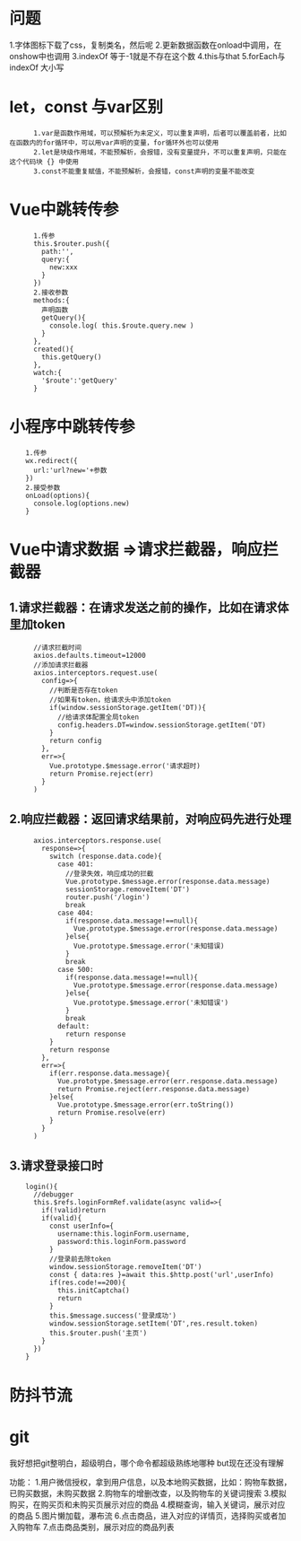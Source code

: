 # 问题
1.字体图标下载了css，复制类名，然后呢
2.更新数据函数在onload中调用，在onshow中也调用
3.indexOf 等于-1就是不存在这个数
4.this与that
5.forEach与indexOf 大小写
# let，const 与var区别
          1.var是函数作用域，可以预解析为未定义，可以重复声明，后者可以覆盖前者，比如在函数内的for循环中，可以用var声明的变量，for循环外也可以使用
          2.let是块级作用域，不能预解析，会报错，没有变量提升，不可以重复声明，只能在这个代码块 {} 中使用
          3.const不能重复赋值，不能预解析，会报错，const声明的变量不能改变

# Vue中跳转传参
          1.传参
          this.$router.push({
            path:'',
            query:{
              new:xxx
            }
          })
          2.接收参数
          methods:{
            声明函数
            getQuery(){
              console.log( this.$route.query.new )
            }
          },
          created(){
            this.getQuery()
          },
          watch:{
            '$route':'getQuery'
          }

# 小程序中跳转传参
        1.传参
        wx.redirect({
          url:'url?new='+参数
        })
        2.接受参数
        onLoad(options){
          console.log(options.new)
        }
# Vue中请求数据 =>请求拦截器，响应拦截器
## 1.请求拦截器：在请求发送之前的操作，比如在请求体里加token
          //请求拦截时间
          axios.defaults.timeout=12000
          //添加请求拦截器
          axios.interceptors.request.use(
            config=>{
              //判断是否存在token
              //如果有token，给请求头中添加token
              if(window.sessionStorage.getItem('DT)){
                //给请求体配置全局token
                config.headers.DT=window.sessionStorage.getItem('DT)
              }
              return config
            },
            err=>{
              Vue.prototype.$message.error('请求超时)
              return Promise.reject(err)
            }
          )

## 2.响应拦截器：返回请求结果前，对响应码先进行处理
          axios.interceptors.response.use(
            response=>{
              switch (response.data.code){
                case 401:
                  //登录失效，响应成功的拦截
                  Vue.prototype.$message.error(response.data.message)
                  sessionStorage.removeItem('DT')
                  router.push('/login')
                  break
                case 404:
                  if(response.data.message!==null){
                    Vue.prototype.$message.error(response.data.message)
                  }else{
                    Vue.prototype.$message.error('未知错误)
                  }
                  break
                case 500:
                  if(response.data.message!==null){
                    Vue.prototype.$message.error(response.data.message)
                  }else{
                    Vue.prototype.$message.error('未知错误')
                  }
                  break
                default:
                  return response
              }
              return response
            },
            err=>{
              if(err.response.data.message){
                Vue.prototype.$message.error(err.response.data.message)
                return Promise.reject(err.response.data.message)
              }else{
                Vue.prototype.$message.error(err.toString())
                return Promise.resolve(err)
              }
            }
          )
## 3.请求登录接口时
        login(){
          //debugger
          this.$refs.loginFormRef.validate(async valid=>{
            if(!valid)return
            if(valid){
              const userInfo={
                username:this.loginForm.username,
                password:this.loginForm.password
              }
              //登录前去除token
              window.sessionStorage.removeItem('DT')
              const { data:res }=await this.$http.post('url',userInfo)
              if(res.code!==200){
                this.initCaptcha()
                return
              }
              this.$message.success('登录成功')
              window.sessionStorage.setItem('DT',res.result.token)
              this.$router.push('主页')
            }
          })
        }
# 防抖节流


# git
我好想把git整明白，超级明白，哪个命令都超级熟练地哪种
but现在还没有理解

功能：
1.用户微信授权，拿到用户信息，以及本地购买数据，比如：购物车数据，已购买数据，未购买数据
2.购物车的增删改查，以及购物车的关键词搜索
3.模拟购买，在购买页和未购买页展示对应的商品
4.模糊查询，输入关键词，展示对应的商品
5.图片懒加载，瀑布流
6.点击商品，进入对应的详情页，选择购买或者加入购物车
7.点击商品类别，展示对应的商品列表